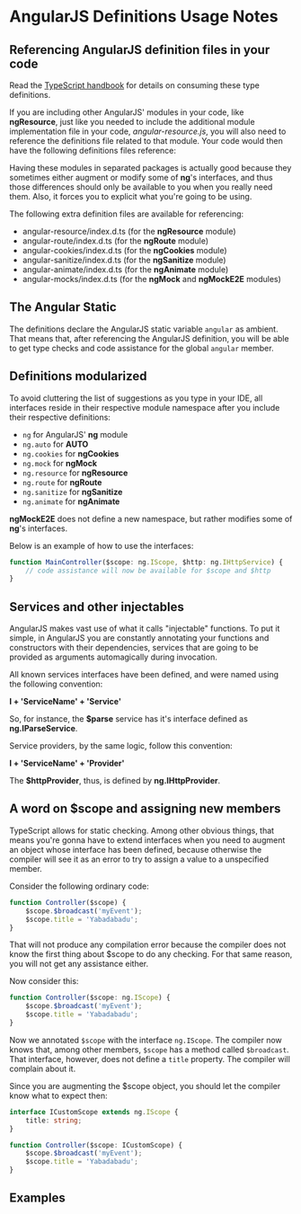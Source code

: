 # AngularJS Definitions Usage Notes

## Referencing AngularJS definition files in your code

Read the [TypeScript handbook](https://www.typescriptlang.org/docs/handbook/declaration-files/consumption.html) for details on consuming these type definitions.

If you are including other AngularJS' modules in your code, like **ngResource**, just like you needed to include the additional module implementation file in your code, _angular-resource.js_, you will also need to reference the definitions file related to that module. Your code would then have the following definitions files reference:

Having these modules in separated packages is actually good because they sometimes either augment or modify some of **ng**'s interfaces, and thus those differences should only be available to you when you really need them. Also, it forces you to explicit what you're going to be using.

The following extra definition files are available for referencing:

- angular-resource/index.d.ts (for the **ngResource** module)
- angular-route/index.d.ts (for the **ngRoute** module)
- angular-cookies/index.d.ts (for the **ngCookies** module)
- angular-sanitize/index.d.ts (for the **ngSanitize** module)
- angular-animate/index.d.ts (for the **ngAnimate** module)
- angular-mocks/index.d.ts (for the **ngMock** and **ngMockE2E** modules)

## The Angular Static

The definitions declare the AngularJS static variable `angular` as ambient. That means that, after referencing the AngularJS definition, you will be able to get type checks and code assistance for the global `angular` member.

## Definitions modularized

To avoid cluttering the list of suggestions as you type in your IDE, all interfaces reside in their respective module namespace after you include their respective definitions:

- `ng` for AngularJS' **ng** module
- `ng.auto` for **AUTO**
- `ng.cookies` for **ngCookies**
- `ng.mock` for **ngMock**
- `ng.resource` for **ngResource**
- `ng.route` for **ngRoute**
- `ng.sanitize` for **ngSanitize**
- `ng.animate` for **ngAnimate**

**ngMockE2E** does not define a new namespace, but rather modifies some of **ng**'s interfaces.

Below is an example of how to use the interfaces:

```ts
function MainController($scope: ng.IScope, $http: ng.IHttpService) {
    // code assistance will now be available for $scope and $http
}
```

## Services and other injectables

AngularJS makes vast use of what it calls "injectable" functions. To put it simple, in AngularJS you are constantly annotating your functions and constructors with their dependencies, services that are going to be provided as arguments automagically during invocation.

All known services interfaces have been defined, and were named using the following convention:

**I + 'ServiceName' + 'Service'**

So, for instance, the **$parse** service has it's interface defined as **ng.IParseService**.

Service providers, by the same logic, follow this convention:

**I + 'ServiceName' + 'Provider'**

The **$httpProvider**, thus, is defined by **ng.IHttpProvider**.

## A word on $scope and assigning new members

TypeScript allows for static checking. Among other obvious things, that means you're gonna have to extend interfaces when you need to augment an object whose interface has been defined, because otherwise the compiler will see it as an error to try to assign a value to a unspecified member.

Consider the following ordinary code:

```ts
function Controller($scope) {
    $scope.$broadcast('myEvent');
    $scope.title = 'Yabadabadu';
}
```

That will not produce any compilation error because the compiler does not know the first thing about $scope to do any checking. For that same reason, you will not get any assistance either.

Now consider this:

```ts
function Controller($scope: ng.IScope) {
    $scope.$broadcast('myEvent');
    $scope.title = 'Yabadabadu';
}
```

Now we annotated `$scope` with the interface `ng.IScope`. The compiler now knows that, among other members, `$scope` has a method called `$broadcast`. That interface, however, does not define a `title` property. The compiler will complain about it.

Since you are augmenting the $scope object, you should let the compiler know what to expect then:

```ts
interface ICustomScope extends ng.IScope {
    title: string;
}

function Controller($scope: ICustomScope) {
    $scope.$broadcast('myEvent');
    $scope.title = 'Yabadabadu';
}
```

## Examples
